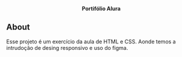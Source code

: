 <p align="center"><b>Portifólio Alura</b></p>

## About

Esse projeto é um exercício da aula de HTML e CSS. Aonde temos a intrudoção de desing responsivo e uso do figma.

